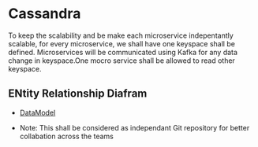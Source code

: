 # Cassandra

To keep the scalability and be make each microservice indepentantly scalable, for every microservice, we shall have one keyspace shall be defined.
Microservices will be communicated using Kafka for any data change in keyspace.One mocro service shall be allowed to read other keyspace.

## ENtity Relationship Diafram

* [DataModel](https://viewer.diagrams.net/?title=DataModel.drawio#Uhttps%3A%2F%2Fraw.githubusercontent.com%2Fbaratamramprasad%2Framprasad%2Fmaster%2FArchitecture%2520Documents%2FDataModel.drawio)

+ Note: This shall be considered as independant Git repository for better collabation across the teams
